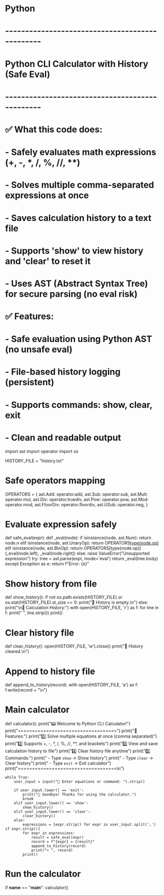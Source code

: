 # Python
# -----------------------------------------------
# Python CLI Calculator with History (Safe Eval)
# -----------------------------------------------
# ✅ What this code does:
# - Safely evaluates math expressions (+, -, *, /, %, //, **)
# - Solves multiple comma-separated expressions at once
# - Saves calculation history to a text file
# - Supports 'show' to view history and 'clear' to reset it
# - Uses AST (Abstract Syntax Tree) for secure parsing (no eval risk)

# ✅ Features:
# - Safe evaluation using Python AST (no unsafe eval)
# - File-based history logging (persistent)
# - Supports commands: show, clear, exit
# - Clean and readable output

import ast
import operator
import os

HISTORY_FILE = "history.txt"

# Safe operators mapping
OPERATORS = {
    ast.Add: operator.add,
    ast.Sub: operator.sub,
    ast.Mult: operator.mul,
    ast.Div: operator.truediv,
    ast.Pow: operator.pow,
    ast.Mod: operator.mod,
    ast.FloorDiv: operator.floordiv,
    ast.USub: operator.neg,
}

# Evaluate expression safely
def safe_eval(expr):
    def _eval(node):
        if isinstance(node, ast.Num):
            return node.n
        elif isinstance(node, ast.UnaryOp):
            return OPERATORS[type(node.op)](_eval(node.operand))
        elif isinstance(node, ast.BinOp):
            return OPERATORS[type(node.op)](_eval(node.left), _eval(node.right))
        else:
            raise ValueError("Unsupported expression")
    try:
        tree = ast.parse(expr, mode='eval')
        return _eval(tree.body)
    except Exception as e:
        return f"Error: {e}"

# Show history from file
def show_history():
    if not os.path.exists(HISTORY_FILE) or os.stat(HISTORY_FILE).st_size == 0:
        print("📜 History is empty.\n")
    else:
        print("\n📜 Calculation History:")
        with open(HISTORY_FILE, 'r') as f:
            for line in f:
                print("  ", line.strip())
        print()

# Clear history file
def clear_history():
    open(HISTORY_FILE, 'w').close()
    print("🧹 History cleared.\n")

# Append to history file
def append_to_history(record):
    with open(HISTORY_FILE, 'a') as f:
        f.write(record + "\n")

# Main calculator
def calculator():
    print("📟 Welcome to Python CLI Calculator!")
    print("===================================")
    print("🧠 Features:")
    print("1️⃣  Solve multiple equations at once (comma separated)")
    print("2️⃣  Supports +, -, *, /, %, //, **, and brackets")
    print("3️⃣  View and save calculation history to file")
    print("4️⃣  Clear history file anytime")
    print("5️⃣  Commands:")
    print("    - Type `show`   → Show history")
    print("    - Type `clear`  → Clear history")
    print("    - Type `exit`   → Exit calculator")
    print("===================================\n")

    while True:
        user_input = input("📝 Enter equations or command: ").strip()

        if user_input.lower() == 'exit':
            print("👋 Goodbye! Thanks for using the calculator.")
            break
        elif user_input.lower() == 'show':
            show_history()
        elif user_input.lower() == 'clear':
            clear_history()
        else:
            expressions = [expr.strip() for expr in user_input.split(',') if expr.strip()]
            for expr in expressions:
                result = safe_eval(expr)
                record = f"{expr} = {result}"
                append_to_history(record)
                print("➡️ ", record)
            print()

# Run the calculator
if __name__ == "__main__":
    calculator()
